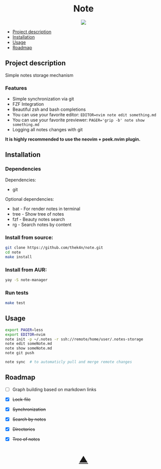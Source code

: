 

<h1 align="center">Note</h1>

<p align="center">
  <a href="https://github.com/TheK4n">
    <img src="https://img.shields.io/github/followers/TheK4n?label=Follow&style=social">
  </a>
</p>

* [Project description](#chapter-0)
* [Installation](#chapter-1)
* [Usage](#chapter-2)
* [Roadmap](#chapter-3)


<a id="chapter-0"></a>
## Project description

Simple notes storage mechanism

### Features

* Simple synchronization via git
* FZF Integration
* Beautiful zsh and bash completions
* You can use your favorite editor: `EDITOR=nvim note edit something.md`
* You can use your favorite previewer: `PAGER='grip -b' note show something.md`
* Logging all notes changes with git

**It is highly recommended to use the neovim + peek.nvim plugin.**


<a id="chapter-1"></a>
## Installation

### Dependencies

Dependencies:
* git

Optional dependencies:
* bat - For render notes in terminal
* tree - Show tree of notes
* fzf - Beauty notes search
* rg - Search notes by content


### Install from source:
```bash
git clone https://github.com/thek4n/note.git
cd note
make install
```

### Install from AUR:
```bash
yay -S note-manager
```

### Run tests
```bash
make test
```


<a id="chapter-2"></a>
## Usage

```bash
export PAGER=less
export EDITOR=nvim
note init -p ~/.notes -r ssh://remote/home/user/.notes-storage
note edit someNote.md
note show someNote.md
note git push
```

```bash
note sync  # to automaticly pull and merge remote changes
```


<a id="chapter-3"></a>
## Roadmap

* [ ] Graph building based on markdown links
* [X] ~~Lock-file~~
* [X] ~~Synchronization~~
* [X] ~~Search by notes~~
* [X] ~~Directories~~
* [X] ~~Tree of notes~~


<h1 align="center"><a href="#top">▲</a></h1>